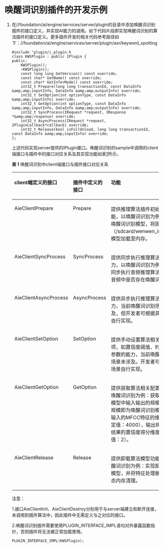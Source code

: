 # 唤醒词识别插件的开发示例<a name="ZH-CN_TOPIC_0000001090714913"></a>

1.  在//foundation/ai/engine/services/server/plugin的目录中添加唤醒词识别插件的接口定义，并实现AI能力的调用。如下代码片段即实现唤醒词识别的算法插件的接口定义。更多插件开发的相关代码参考路径如下：//foundation/ai/engine/services/server/plugin/asr/keyword\_spotting

    ```
    #include "plugin/i_plugin.h
    class KWSPlugin : public IPlugin {
    public:
        KWSPlugin();
        ~KWSPlugin();
        const long long GetVersion() const override;
        const char* GetName() const override;
        const char* GetInferMode() const override;
        int32_t Prepare(long long transactionId, const DataInfo &amp;amp;inputInfo, DataInfo &amp;amp;outputInfo) override;
        int32_t SetOption(int optionType, const DataInfo &amp;amp;inputInfo) override;
        int32_t GetOption(int optionType, const DataInfo &amp;amp;inputInfo, DataInfo &amp;amp;outputInfo) override;
        int32_t SyncProcess(IRequest *request, IResponse *&amp;amp;response) override;
        int32_t AsyncProcess(IRequest *request, IPluginCallback*callback) override;
        int32_t Release(bool isFullUnload, long long transactionId, const DataInfo &amp;amp;inputInfo) override;
    };
    ```

    上述代码实现server提供的IPlugin接口。唤醒词识别的sample中调用的client端接口与插件中的接口对应关系及其实现功能如表[1](#table567211582104)所示。

    **表 1**  唤醒词识别中client端接口与插件接口对应关系

    <a name="table567211582104"></a>
    <table><thead align="left"><tr id="row867275851017"><th class="cellrowborder" valign="top" width="21.3021302130213%" id="mcps1.2.4.1.1"><p id="p1167245817103"><a name="p1167245817103"></a><a name="p1167245817103"></a>client端定义的接口</p>
    </th>
    <th class="cellrowborder" valign="top" width="19.44194419441944%" id="mcps1.2.4.1.2"><p id="p767216585109"><a name="p767216585109"></a><a name="p767216585109"></a>插件中定义的接口</p>
    </th>
    <th class="cellrowborder" valign="top" width="59.25592559255926%" id="mcps1.2.4.1.3"><p id="p9672358191015"><a name="p9672358191015"></a><a name="p9672358191015"></a>功能</p>
    </th>
    </tr>
    </thead>
    <tbody><tr id="row7672175861020"><td class="cellrowborder" valign="top" width="21.3021302130213%" headers="mcps1.2.4.1.1 "><p id="p12672758161010"><a name="p12672758161010"></a><a name="p12672758161010"></a>AieClientPrepare</p>
    </td>
    <td class="cellrowborder" valign="top" width="19.44194419441944%" headers="mcps1.2.4.1.2 "><p id="p567265814109"><a name="p567265814109"></a><a name="p567265814109"></a>Prepare</p>
    </td>
    <td class="cellrowborder" valign="top" width="59.25592559255926%" headers="mcps1.2.4.1.3 "><p id="p5672105816102"><a name="p5672105816102"></a><a name="p5672105816102"></a>提供推理算法插件初始化功能，以唤醒词识别为例：加载唤醒词识别模型，将固定位置（/sdcard/wenwen_inst.wk）模型加载至内存。</p>
    </td>
    </tr>
    <tr id="row8672115841015"><td class="cellrowborder" valign="top" width="21.3021302130213%" headers="mcps1.2.4.1.1 "><p id="p1167255891016"><a name="p1167255891016"></a><a name="p1167255891016"></a>AieClientSyncProcess</p>
    </td>
    <td class="cellrowborder" valign="top" width="19.44194419441944%" headers="mcps1.2.4.1.2 "><p id="p8672958101011"><a name="p8672958101011"></a><a name="p8672958101011"></a>SyncProcess</p>
    </td>
    <td class="cellrowborder" valign="top" width="59.25592559255926%" headers="mcps1.2.4.1.3 "><p id="p767275811010"><a name="p767275811010"></a><a name="p767275811010"></a>提供同步执行推理算法的能力，以唤醒词识别为例：实现同步执行音频推理算法，判断音频中是否存在唤醒词。</p>
    </td>
    </tr>
    <tr id="row9672058151013"><td class="cellrowborder" valign="top" width="21.3021302130213%" headers="mcps1.2.4.1.1 "><p id="p116733583101"><a name="p116733583101"></a><a name="p116733583101"></a>AieClientAsyncProcess</p>
    </td>
    <td class="cellrowborder" valign="top" width="19.44194419441944%" headers="mcps1.2.4.1.2 "><p id="p46731658121014"><a name="p46731658121014"></a><a name="p46731658121014"></a>AsyncProcess</p>
    </td>
    <td class="cellrowborder" valign="top" width="59.25592559255926%" headers="mcps1.2.4.1.3 "><p id="p56731758151018"><a name="p56731758151018"></a><a name="p56731758151018"></a>提供异步执行推理算法的能力，当前唤醒词识别场景不涉及，但开发者可根据具体场景自行实现。</p>
    </td>
    </tr>
    <tr id="row14673135851010"><td class="cellrowborder" valign="top" width="21.3021302130213%" headers="mcps1.2.4.1.1 "><p id="p56733585103"><a name="p56733585103"></a><a name="p56733585103"></a>AieClientSetOption</p>
    </td>
    <td class="cellrowborder" valign="top" width="19.44194419441944%" headers="mcps1.2.4.1.2 "><p id="p4673358171013"><a name="p4673358171013"></a><a name="p4673358171013"></a>SetOption</p>
    </td>
    <td class="cellrowborder" valign="top" width="59.25592559255926%" headers="mcps1.2.4.1.3 "><p id="p76731158121018"><a name="p76731158121018"></a><a name="p76731158121018"></a>提供手动设置算法相关配置项，如置信度阈值、时延等超参数的能力，当前唤醒词识别场景未涉及。开发者可视具体场景自行实现。</p>
    </td>
    </tr>
    <tr id="row16673125812100"><td class="cellrowborder" valign="top" width="21.3021302130213%" headers="mcps1.2.4.1.1 "><p id="p166735581101"><a name="p166735581101"></a><a name="p166735581101"></a>AieClientGetOption</p>
    </td>
    <td class="cellrowborder" valign="top" width="19.44194419441944%" headers="mcps1.2.4.1.2 "><p id="p3673105811106"><a name="p3673105811106"></a><a name="p3673105811106"></a>GetOption</p>
    </td>
    <td class="cellrowborder" valign="top" width="59.25592559255926%" headers="mcps1.2.4.1.3 "><p id="p106732581109"><a name="p106732581109"></a><a name="p106732581109"></a>提供获取算法相关配置项，以唤醒词识别为例：获取唤醒词模型中输入输出的规模，输入规模即为唤醒词识别模型要求输入的MFCC特征的维度（固定值：4000），输出规模即为结果的置信度得分维度（固定值：2）。</p>
    </td>
    </tr>
    <tr id="row667335817101"><td class="cellrowborder" valign="top" width="21.3021302130213%" headers="mcps1.2.4.1.1 "><p id="p96730585105"><a name="p96730585105"></a><a name="p96730585105"></a>AieClientRelease</p>
    </td>
    <td class="cellrowborder" valign="top" width="19.44194419441944%" headers="mcps1.2.4.1.2 "><p id="p76732586102"><a name="p76732586102"></a><a name="p76732586102"></a>Release</p>
    </td>
    <td class="cellrowborder" valign="top" width="59.25592559255926%" headers="mcps1.2.4.1.3 "><p id="p467318586105"><a name="p467318586105"></a><a name="p467318586105"></a>提供卸载算法模型功能，以唤醒词识别为例：实现卸载相关模型，并将特征处理器中的动态内存清理。</p>
    </td>
    </tr>
    </tbody>
    </table>

    注意：

    1.接口AieClientInit、AieClientDestroy分别用于与server端建立和断开连接，未调用到插件算法中，因此插件中无需定义与之对应的接口。

    2.唤醒词识别插件需要使用PLUGIN\_INTERFACE\_IMPL语句对外暴露函数指针，否则插件将无法被正常加载使用。

    ```
    PLUGIN_INTERFACE_IMPL(KWSPlugin);
    ```


